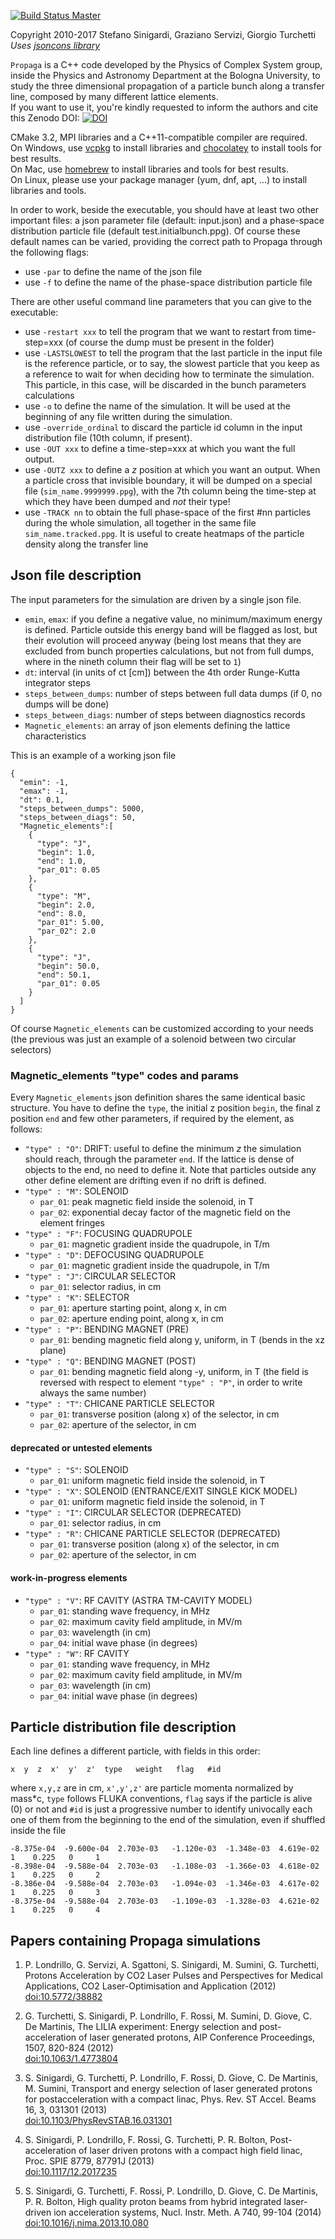 [![Build Status Master](https://travis-ci.org/ALaDyn/Propaga.png?branch=master)](https://travis-ci.org/ALaDyn/Propaga "master")

Copyright 2010-2017 Stefano Sinigardi, Graziano Servizi, Giorgio Turchetti  
*Uses [jsoncons library](https://github.com/danielaparker/jsoncons)*

`Propaga` is a C++ code developed by the Physics of Complex System group, inside the Physics and Astronomy Department at the Bologna University, to study the three dimensional propagation of a particle bunch along a transfer line, composed by many different lattice elements.  
If you want to use it, you're kindly requested to inform the authors and cite this Zenodo DOI:
[![DOI](https://zenodo.org/badge/doi/10.5281/zenodo.595776.svg)](http://dx.doi.org/10.5281/zenodo.595776)

CMake 3.2, MPI libraries and a C++11-compatible compiler are required.  
On Windows, use [vcpkg](https://github.com/Microsoft/vcpkg/) to install libraries and [chocolatey](https://github.com/chocolatey/choco) to install tools for best results.  
On Mac, use [homebrew](https://github.com/Homebrew/brew) to install libraries and tools for best results.  
On Linux, please use your package manager (yum, dnf, apt, ...) to install libraries and tools.  

In order to work, beside the executable, you should have at least two other important files: a json parameter file (default: input.json) and a phase-space distribution particle file (default test.initialbunch.ppg). Of course these default names can be varied, providing the correct path to Propaga through the following flags:

+ use `-par` to define the name of the json file
+ use `-f` to define the name of the phase-space distribution particle file

There are other useful command line parameters that you can give to the executable:

+ use `-restart xxx` to tell the program that we want to restart from time-step=xxx (of course the dump must be present in the folder)
+ use `-LASTSLOWEST` to tell the program that the last particle in the input file is the reference particle, or to say, the slowest particle that you keep as a reference to wait for when deciding how to terminate the simulation. This particle, in this case, will be discarded in the bunch parameters calculations
+ use `-o` to define the name of the simulation. It will be used at the beginning of any file written during the simulation.
+ use `-override_ordinal` to discard the particle id column in the input distribution file (10th column, if present).
+ use `-OUT xxx` to define a time-step=xxx at which you want the full output.
+ use `-OUTZ xxx` to define a *z* position at which you want an output. When a particle cross that invisible boundary, it will be dumped on a special file (`sim_name.9999999.ppg`), with the 7th column being the time-step at which they have been dumped and *not* their type!
+ use `-TRACK nn` to obtain the full phase-space of the first #nn particles during the whole simulation, all together in the same file `sim_name.tracked.ppg`. It is useful to create heatmaps of the particle density along the transfer line


## Json file description ##
The input parameters for the simulation are driven by a single json file.

+ `emin`, `emax`: if you define a negative value, no minimum/maximum energy is defined. Particle outside this energy band will be flagged as lost, but their evolution will proceed anyway (being lost means that they are excluded from bunch properties calculations, but not from full dumps, where in the nineth column their flag will be set to `1`)
+ `dt`: interval (in units of ct [cm]) between the 4th order Runge-Kutta integrator steps
+ `steps_between_dumps`: number of steps between full data dumps (if 0, no dumps will be done)
+ `steps_between_diags`: number of steps between diagnostics records
+ `Magnetic_elements`: an array of json elements defining the lattice characteristics

This is an example of a working json file

```
{
  "emin": -1,
  "emax": -1,
  "dt": 0.1,
  "steps_between_dumps": 5000,
  "steps_between_diags": 50,
  "Magnetic_elements":[
    {
      "type": "J",
      "begin": 1.0,
      "end": 1.0,
      "par_01": 0.05
    },
    {
      "type": "M",
      "begin": 2.0,
      "end": 8.0,
      "par_01": 5.00,
      "par_02": 2.0
    },
    {
      "type": "J",
      "begin": 50.0,
      "end": 50.1,
      "par_01": 0.05
    }
  ]
}
```

Of course `Magnetic_elements` can be customized according to your needs (the previous was just an example of a solenoid between two circular selectors)

### Magnetic_elements "type" codes and params ###
Every `Magnetic_elements` json definition shares the same identical basic structure. You have to define the `type`, the initial z position `begin`, the final z position `end` and few other parameters, if required by the element, as follows:

+ `"type" : "O"`: DRIFT: useful to define the minimum *z* the simulation should reach, through the parameter `end`. If the lattice is dense of objects to the end, no need to define it. Note that particles outside any other define element are drifting even if no drift is defined.
+ `"type" : "M"`: SOLENOID
  - `par_01`: peak magnetic field inside the solenoid, in T
  - `par_02`: exponential decay factor of the magnetic field on the element fringes
+ `"type" : "F"`: FOCUSING QUADRUPOLE
  - `par_01`: magnetic gradient inside the quadrupole, in T/m
+ `"type" : "D"`: DEFOCUSING QUADRUPOLE
  - `par_01`: magnetic gradient inside the quadrupole, in T/m
+ `"type" : "J"`: CIRCULAR SELECTOR
  - `par_01`: selector radius, in cm
+ `"type" : "K"`: SELECTOR
  - `par_01`: aperture starting point, along x, in cm
  - `par_02`: aperture ending point, along x, in cm
+ `"type" : "P"`: BENDING MAGNET (PRE)
  - `par_01`: bending magnetic field along y, uniform, in T (bends in the xz plane)
+ `"type" : "Q"`: BENDING MAGNET (POST)
  - `par_01`: bending magnetic field along -y, uniform, in T (the field is reversed with respect to element `"type" : "P"`, in order to write always the same number)
+ `"type" : "T"`: CHICANE PARTICLE SELECTOR
  - `par_01`: transverse position (along x) of the selector, in cm
  - `par_02`: aperture of the selector, in cm

#### deprecated or untested elements ####

+ `"type" : "S"`: SOLENOID
  - `par_01`: uniform magnetic field inside the solenoid, in T
+ `"type" : "X"`: SOLENOID (ENTRANCE/EXIT SINGLE KICK MODEL)
  - `par_01`: uniform magnetic field inside the solenoid, in T
+ `"type" : "I"`: CIRCULAR SELECTOR (DEPRECATED)
  - `par_01`: selector radius, in cm
+ `"type" : "R"`: CHICANE PARTICLE SELECTOR (DEPRECATED)
  - `par_01`: transverse position (along x) of the selector, in cm
  - `par_02`: aperture of the selector, in cm

#### work-in-progress elements ####

+ `"type" : "V"`: RF CAVITY (ASTRA TM-CAVITY MODEL)
  - `par_01`: standing wave frequency, in MHz
  - `par_02`: maximum cavity field amplitude, in MV/m
  - `par_03`: wavelength (in cm)
  - `par_04`: initial wave phase (in degrees)
+ `"type" : "W"`: RF CAVITY
  - `par_01`: standing wave frequency, in MHz
  - `par_02`: maximum cavity field amplitude, in MV/m
  - `par_03`: wavelength (in cm)
  - `par_04`: initial wave phase (in degrees)


## Particle distribution file description ##
Each line defines a different particle, with fields in this order:
```
x  y  z  x'  y'  z'  type   weight   flag   #id
```
where `x,y,z` are in cm, `x',y',z'` are particle momenta normalized by mass*c, `type` follows FLUKA conventions, `flag` says if the particle is alive (0) or not and `#id` is just a progressive number to identify univocally each one of them from the beginning to the end of the simulation, even if shuffled inside the file

```
-8.375e-04  -9.600e-04  2.703e-03   -1.120e-03  -1.348e-03  4.619e-02   1    0.225   0     1
-8.398e-04  -9.588e-04  2.703e-03   -1.108e-03  -1.366e-03  4.618e-02   1    0.225   0     2
-8.386e-04  -9.588e-04  2.703e-03   -1.094e-03  -1.346e-03  4.617e-02   1    0.225   0     3
-8.375e-04  -9.588e-04  2.703e-03   -1.109e-03  -1.328e-03  4.621e-02   1    0.225   0     4
```

## Papers containing Propaga simulations ##

1) P. Londrillo, G. Servizi, A. Sgattoni, S. Sinigardi, M. Sumini, G. Turchetti, Protons Acceleration by CO2 Laser Pulses and Perspectives for Medical Applications,
CO2 Laser-Optimisation and Application (2012)  
[doi:10.5772/38882](http://www.intechopen.com/books/co2-laser-optimisation-and-application/protons-acceleration-from-co2-laser-pulses-for-biomedical-applications)

2) G. Turchetti, S. Sinigardi, P. Londrillo, F. Rossi, M. Sumini, D. Giove, C. De Martinis, The LILIA experiment: Energy selection and post-acceleration of laser generated protons, AIP Conference Proceedings, 1507, 820-824 (2012)  
[doi:10.1063/1.4773804](http://dx.doi.org/10.1063/1.4773804)

3) S. Sinigardi, G. Turchetti, P. Londrillo, F. Rossi, D. Giove, C. De Martinis, M. Sumini, Transport and energy selection of laser generated protons for postacceleration with a compact linac, Phys. Rev. ST Accel. Beams 16, 3, 031301 (2013)  
[doi:10.1103/PhysRevSTAB.16.031301](http://link.aps.org/doi/10.1103/PhysRevSTAB.16.031301)

4) S. Sinigardi, P. Londrillo, F. Rossi, G. Turchetti, P. R. Bolton, Post-acceleration of laser driven protons with a compact high field linac, Proc. SPIE 8779, 87791J (2013)  
[doi:10.1117/12.2017235](http://dx.doi.org/10.1117/12.2017235)

5) S. Sinigardi, G. Turchetti, F. Rossi, P. Londrillo, D. Giove, C. De Martinis, P. R. Bolton, High quality proton beams from hybrid integrated laser-driven ion acceleration systems, Nucl. Instr. Meth. A 740, 99-104 (2014)  
[doi:10.1016/j.nima.2013.10.080](http://www.sciencedirect.com/science/article/pii/S0168900213014873)
